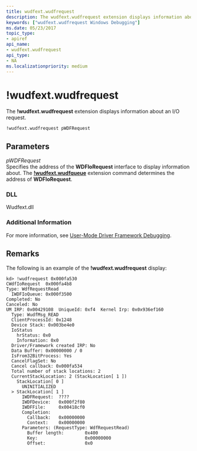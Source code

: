 ```yaml
---
title: wudfext.wudfrequest
description: The wudfext.wudfrequest extension displays information about an I/O request.
keywords: ["wudfext.wudfrequest Windows Debugging"]
ms.date: 05/23/2017
topic_type:
- apiref
api_name:
- wudfext.wudfrequest
api_type:
- NA
ms.localizationpriority: medium
---
```


# !wudfext.wudfrequest

The **!wudfext.wudfrequest** extension displays information about an I/O request.

```dbgcmd
!wudfext.wudfrequest pWDFRequest
```

## <span id="Parameters"></span><span id="parameters"></span><span id="PARAMETERS"></span>Parameters

<span id="_______pWDFRequest______"></span><span id="_______pwdfrequest______"></span><span id="_______PWDFREQUEST______"></span> *pWDFRequest*   
Specifies the address of the **WDFIoRequest** interface to display information about. The [**!wudfext.wudfqueue**](-wudfext-wudfqueue.md) extension command determines the address of **WDFIoRequest**.

### <span id="DLL"></span><span id="dll"></span>DLL

Wudfext.dll
 

### <span id="Additional_Information"></span><span id="additional_information"></span><span id="ADDITIONAL_INFORMATION"></span>Additional Information

For more information, see [User-Mode Driver Framework Debugging](user-mode-driver-framework-debugging.md).

Remarks
-------

The following is an example of the **!wudfext.wudfrequest** display:

```dbgcmd
kd> !wudfrequest 0x000fa530 
CWdfIoRequest  0x000fa4b8
Type: WdfRequestRead
  IWDFIoQueue: 0x000f3500
Completed: No
Canceled: No
UM IRP: 0x00429108  UniqueId: 0xf4  Kernel Irp: 0x0x936ef160
  Type: WudfMsg_READ
  ClientProcessId: 0x1248
  Device Stack: 0x003be4e0
  IoStatus
    hrStatus: 0x0
    Information: 0x0
  Driver/Framework created IRP: No
  Data Buffer: 0x00000000 / 0
  IsFrom32BitProcess: Yes
  CancelFlagSet: No
  Cancel callback: 0x000fa534
  Total number of stack locations: 2
  CurrentStackLocation: 2 (StackLocation[ 1 ])
    StackLocation[ 0 ]
      UNINITIALIZED
  > StackLocation[ 1 ]
      IWDFRequest:  ????
      IWDFDevice:   0x000f2f80
      IWDFFile:     0x00418cf0
      Completion:
        Callback:   0x00000000
        Context:    0x00000000
      Parameters: (RequestType: WdfRequestRead)
        Buffer length:        0x400
        Key:                  0x00000000
        Offset:               0x0
```

 

 





